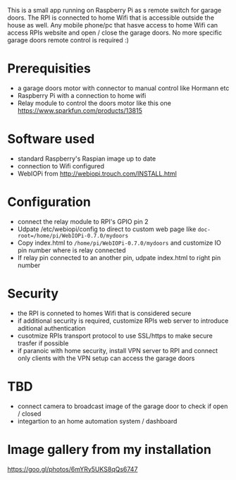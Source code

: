 This is a small app running on Raspberry Pi as s remote switch for garage doors. The RPI is connected to home Wifi that is accessible outside the house as well. Any mobile phone/pc that hasve access to home Wifi can access RPIs website and open / close the garage doors. No more specific garage doors remote control is required :)

# Prerequisities 

* a garage doors motor with connector to manual control like Hormann etc 
* Raspberry Pi with a connection to home wifi
* Relay module to control the doors motor like this one https://www.sparkfun.com/products/13815

# Software used 

* standard Raspberry's Raspian image up to date
* connection to Wifi configured
* WebIOPi from  http://webiopi.trouch.com/INSTALL.html

# Configuration
* connect the relay module to RPI's GPIO pin 2
* Udpate /etc/webiopi/config to direct to custom web page like `doc-root=/home/pi/WebIOPi-0.7.0/mydoors`
* Copy index.html to `/home/pi/WebIOPi-0.7.0/mydoors` and customize IO pin number where is relay connected
* If relay pin connected to an another pin, udpate index.html to right pin number

# Security
* the RPI is conneted to homes Wifi that is considered secure
* if additional security is required, customize RPIs web server to introduce aditional authentication
* cusotmize RPIs transport protocol to use SSL/https to make secure trasfer if possible
* if paranoic with home security, install VPN server to RPI and connect only clients with the VPN setup can access the garage doors

# TBD 
* connect camera to broadcast image of the garage door to check if open / closed
* integartion to an home automation system / dashboard

# Image gallery from my installation

https://goo.gl/photos/6mYRy5UKS8qQs6747


